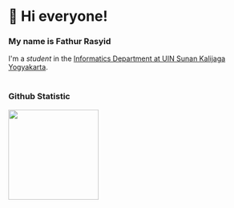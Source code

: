 # 👋 Hi everyone!

### My name is Fathur Rasyid
I'm a *student* in the [Informatics Department at UIN Sunan Kalijaga Yogyakarta](https://informatika.uin-suka.ac.id/).
<br>
<br>
### Github Statistic
<p align="left">
<a href="https://github.com/alfacodefr">
  <img height="180em" src="https://github-readme-stats-eight-theta.vercel.app/api?username=alfacodefr&show_icons=true&theme=algolia&include_all_commits=true&count_private=true"/>
</a>
</p>
